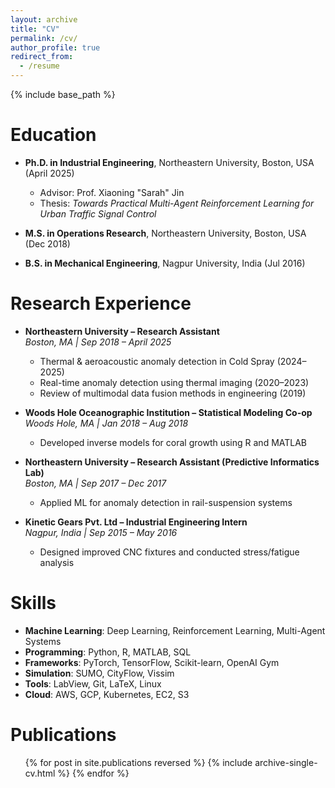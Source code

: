 ```yaml
---
layout: archive
title: "CV"
permalink: /cv/
author_profile: true
redirect_from:
  - /resume
---
```


{% include base_path %}

Education
=========

* **Ph.D. in Industrial Engineering**, Northeastern University, Boston, USA  (April 2025)
  * Advisor: Prof. Xiaoning "Sarah" Jin  
  * Thesis: *Towards Practical Multi-Agent Reinforcement Learning for Urban Traffic Signal Control*

* **M.S. in Operations Research**, Northeastern University, Boston, USA (Dec 2018)

* **B.S. in Mechanical Engineering**, Nagpur University, India (Jul 2016)

Research Experience
===================

* **Northeastern University – Research Assistant**  
  *Boston, MA | Sep 2018 – April 2025*
  - Thermal & aeroacoustic anomaly detection in Cold Spray (2024–2025)
  - Real-time anomaly detection using thermal imaging (2020–2023)
  - Review of multimodal data fusion methods in engineering (2019)

* **Woods Hole Oceanographic Institution – Statistical Modeling Co-op**  
  *Woods Hole, MA | Jan 2018 – Aug 2018*
  - Developed inverse models for coral growth using R and MATLAB

* **Northeastern University – Research Assistant (Predictive Informatics Lab)**  
  *Boston, MA | Sep 2017 – Dec 2017*
  - Applied ML for anomaly detection in rail-suspension systems

* **Kinetic Gears Pvt. Ltd – Industrial Engineering Intern**  
  *Nagpur, India | Sep 2015 – May 2016*
  - Designed improved CNC fixtures and conducted stress/fatigue analysis
  
Skills
======

* **Machine Learning**: Deep Learning, Reinforcement Learning, Multi-Agent Systems  
* **Programming**: Python, R, MATLAB, SQL  
* **Frameworks**: PyTorch, TensorFlow, Scikit-learn, OpenAI Gym  
* **Simulation**: SUMO, CityFlow, Vissim  
* **Tools**: LabView, Git, LaTeX, Linux  
* **Cloud**: AWS, GCP, Kubernetes, EC2, S3

Publications
============
  <ul>{% for post in site.publications reversed %}
    {% include archive-single-cv.html %}
  {% endfor %}</ul>
  
<!-- Talks
======
  <ul>{% for post in site.talks reversed %}
    {% include archive-single-talk-cv.html  %}
  {% endfor %}</ul>
  
Teaching
======
  <ul>{% for post in site.teaching reversed %}
    {% include archive-single-cv.html %}
  {% endfor %}</ul>
  
Service and leadership
======
* Currently signed in to 43 different slack teams -->
